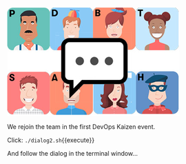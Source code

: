 
![](../../assets/online-devops-dojo/devops-kaizen/team-chat.jpg)

We rejoin the team in the first DevOps Kaizen event.

Click: `./dialog2.sh`{{execute}}

And follow the dialog in the terminal window...